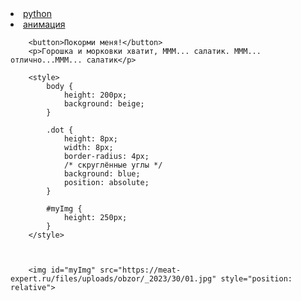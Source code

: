 <li><a href="https://pythontutor.com/render.html#mode=display/"> python </a></li>


<li><a href="https://jsitor.com/">анимация</a></li>



<!doctype html><html><head></head><body><!doctype html>
<html>

<head></head>

<body>
	<p style="text-align: center">

		<button>Покорми меня!</button>
		<p>Горошка и морковки хватит, МММ... салатик. МММ... отлично...МММ... салатик</p>

		<style>
			body {
				height: 200px;
				background: beige;
			}

			.dot {
				height: 8px;
				width: 8px;
				border-radius: 4px;
				/* скруглённые углы */
				background: blue;
				position: absolute;
			}

			#myImg {
				height: 250px;
			}
		</style>



		<img id="myImg" src="https://meat-expert.ru/files/uploads/obzor/_2023/30/01.jpg" style="position: relative">

</p>
		<script>
			var cat = document.querySelector("img");
var angle = 0, lastTime = null;
function animate(time) {
if (lastTime != null)
angle += (time - lastTime) * 0.002;
lastTime = time;
cat.style.top = (Math.cos(angle) * 50      ) + "px";
cat.style.left = (Math.sin(angle) * 200) + "px";
requestAnimationFrame(animate);
}

var button = document.querySelector("button");
button.addEventListener("click", function() {
alert("НЕ ТРОГАЙ МОИ ПЕЛЬМЕНИ!!!!");
});

document.getElementById('myImg').onclick = myFunction;

function myFunction() {
  alert('Ouch!!!');
}

requestAnimationFrame(animate);





		</script>
		<script type="text/javascript">
  <p>для того чтобы создать анимацию нам нужно:
	  
	1.мозги
 2.компьютер(желательно рабочий)
 3.Приступим
 </p>
 ![image](https://github.com/rostoSonya/-1/assets/153977631/7a3bc38a-4e50-43e1-afba-18c7267ca263)









  


                                    
